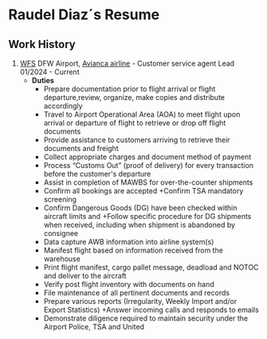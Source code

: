 # Raudel Diaz´s Resume  

## Work History
1. [WFS](https://www.wfs.aero/) DFW Airport, [Avianca airline](https://www.avianca.com/en/about-us/we-are-avianca/) - Customer service agent Lead 01/2024 - Current
     -  **Duties**
         - Prepare documentation prior to flight arrival or flight departure,review, organize, make copies and distribute accordingly
         -  Travel to Airport Operational Area (AOA) to meet flight upon arrival or departure of flight to retrieve or drop off flight documents
         -  Provide assistance to customers arriving to retrieve their documents and freight
         -  Collect appropriate charges and document method of payment
         -  Process “Customs Out” (proof of delivery) for every transaction before the customer's departure
         -  Assist in completion of MAWBS for over-the-counter shipments
         -  Confirm all bookings are accepted +Confirm TSA mandatory screening
         -  Confirm Dangerous Goods (DG) have been checked within aircraft limits and +Follow specific procedure for DG shipments when received, including when shipment is abandoned by consignee
         -  Data capture AWB information into airline system(s)
         -  Manifest flight based on information received from the warehouse
         -  Print flight manifest, cargo pallet message, deadload and NOTOC and deliver to the aircraft
         -  Verify post flight inventory with documents on hand
         -  File maintenance of all pertinent documents and records
         -  Prepare various reports (Irregularity, Weekly Import and/or Export Statistics) +Answer incoming calls and responds to emails
         -  Demonstrate diligence required to maintain security under the Airport Police, TSA and United



  
   
